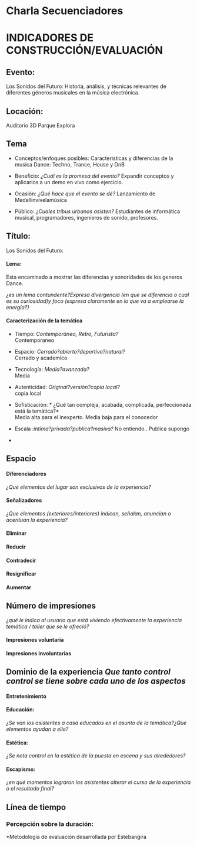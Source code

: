 # Charla Secuenciadores


# INDICADORES DE CONSTRUCCIÓN/EVALUACIÓN




## Evento:

Los Sonidos del Futuro: Historia, análisis, y técnicas relevantes de diferentes géneros musicales en la música electrónica.

## Locación:

Auditorio 3D Parque Explora


## Tema
* Conceptos/enfoques posibles:
Caracteristicas y diferencias de la musica Dance: Techno, Trance, House y DnB  

- Beneficio: *¿Cuál es la promesa del evento?*
Expandir conceptos y aplicarlos a un demo en vivo como ejercicio.  

- Ocasión: *¿Qué hace que el evento se dé?*
Lanzamiento de Medellinvivelamúsica   

- Público: *¿Cuales tribus urbanas asisten?*
Estudiantes de informática musical, programadores, ingenieros de sonido, profesores.


## Título:

Los Sonidos del Futuro:

#### Lema:   

Esta encaminado a mostrar las diferencias y sonoridades de los generos Dance.

*¿es un lema contundente?Expresa divergencia (en que se diferencia o cual es su curiosidad)y foco (expresa claramente en lo que va a emplearse la energía?)*

#### Caracterización de la temática
* Tiempo: *Contemporáneo, Retro, Futurista?*  
Contemporaneo   

* Espacio: *Cerrado?abierto?deportivo?natural?*   
Cerrado y academico   
* Tecnología: *Media?avanzada?*  
Media    
* Autenticidad: *Original?versión?copia local?*    
copia local       
* Sofisticación: * ¿Qué tan compleja, acabada, complicada, perfeccionada está la temática?*    
Media alta para el inexperto.  Media baja para el conocedor  
* Escala :*intima?privada?publica?masiva?*  No entiendo..  Publica supongo  
* 

## Espacio
#### Diferenciadores
*¿Qué elementos del lugar son exclusivos de la experiencia?*  

#### Señalizadores
*¿Que elementos (exteriores/interiores) indican, señalan, anuncian o acentúan la experiencia?*
#### Eliminar

#### Reducir

#### Contradecir

#### Resignificar

#### Aumentar

## Número de impresiones
*¿qué le indica al usuario que está viviendo efectivamente la experiencia temática / taller que se le ofreció?*

#### Impresiones voluntaria

#### Impresiones involuntarias


## Dominio de la experiencia *Que tanto control control se tiene sobre cada uno de los aspectos*
#### Entretenimiento

#### Educación:
*¿Se van los asistentes a casa educados en el asunto de la temática?¿Que elementos ayudan a ello?*

#### Estética:
*¿Se nota control en la estética de la puesta en escena y sus alrededores?*

#### Escapismo:
*¿en qué momentos lograron los asistentes alterar el curso de la experiencia o el resultado final?*


## Línea de tiempo


### Percepción sobre la duración:


*Metodología de evaluación desarrollada por Estebangira
